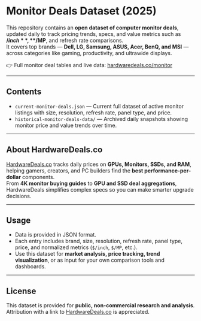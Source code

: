 # Monitor Deals Dataset (2025)

This repository contains an **open dataset of computer monitor deals**, updated daily to track pricing trends, specs, and value metrics such as **$/inch**, **$/MP**, and refresh rate comparisons.  
It covers top brands — **Dell, LG, Samsung, ASUS, Acer, BenQ, and MSI** — across categories like gaming, productivity, and ultrawide displays.

👉 Full monitor deal tables and live data: [hardwaredeals.co/monitor](https://hardwaredeals.co/monitor/)

---

## Contents
- `current-monitor-deals.json` — Current full dataset of active monitor listings with size, resolution, refresh rate, panel type, and price.
- `historical-monitor-deals-data/` — Archived daily snapshots showing monitor price and value trends over time.

---

## About HardwareDeals.co
[HardwareDeals.co](https://hardwaredeals.co) tracks daily prices on **GPUs, Monitors, SSDs, and RAM**, helping gamers, creators, and PC builders find the **best performance-per-dollar** components.  
From **4K monitor buying guides** to **GPU and SSD deal aggregations**, HardwareDeals simplifies complex specs so you can make smarter upgrade decisions.

---

## Usage
- Data is provided in JSON format.  
- Each entry includes brand, size, resolution, refresh rate, panel type, price, and normalized metrics (`$/inch`, `$/MP`, etc.).  
- Use this dataset for **market analysis, price tracking, trend visualization**, or as input for your own comparison tools and dashboards.

---

## License
This dataset is provided for **public, non-commercial research and analysis**. Attribution with a link to [HardwareDeals.co](https://hardwaredeals.co) is appreciated.
